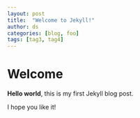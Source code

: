 ```yaml
---
layout: post
title:  "Welcome to Jekyll!"
author: ds
categories: [blog, foo]
tags: [tag3, tag4]
---
```


# Welcome

**Hello world**, this is my first Jekyll blog post.

I hope you like it!
